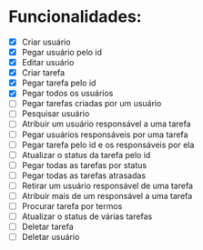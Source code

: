 # Funcionalidades:

- [x] Criar usuário
- [x] Pegar usuário pelo id
- [x] Editar usuário
- [x] Criar tarefa
- [x] Pegar tarefa pelo id
- [x] Pegar todos os usuários
- [ ] Pegar tarefas criadas por um usuário
- [ ] Pesquisar usuário
- [ ] Atribuir um usuário responsável a uma tarefa
- [ ] Pegar usuários responsáveis por uma tarefa
- [ ] Pegar tarefa pelo id e os responsáveis por ela
- [ ] Atualizar o status da tarefa pelo id
- [ ] Pegar todas as tarefas por status
- [ ] Pegar todas as tarefas atrasadas
- [ ] Retirar um usuário responsável de uma tarefa
- [ ] Atribuir mais de um responsável a uma tarefa
- [ ] Procurar tarefa por termos
- [ ] Atualizar o status de várias tarefas
- [ ] Deletar tarefa
- [ ] Deletar usuário
